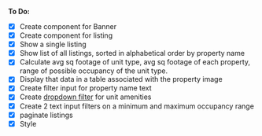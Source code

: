 **To Do:**

- [x] Create component for Banner
- [x] Create component for listing
- [x] Show a single listing
- [x] Show list of all listings, sorted in alphabetical order by property name
- [x] Calculate avg sq footage of unit type, avg sq footage of each property, range of possible occupancy of the unit type.
- [x] Display that data in a table associated with the property image
- [x] Create filter input for property name text
- [X] Create [dropdown filter](https://www.w3schools.com/howto/howto_js_filter_dropdown.asp) for unit amenities
- [x] Create 2 text input filters on a minimum and maximum occupancy range
- [x] paginate listings
- [x] Style